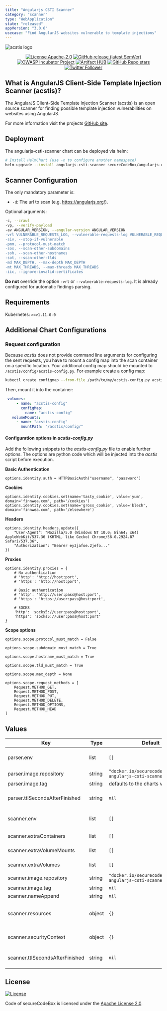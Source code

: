 ```yaml
---
title: "Angularjs CSTI Scanner"
category: "scanner"
type: "WebApplication"
state: "released"
appVersion: "3.0.6"
usecase: "Find AngularJS websites vulnerable to template injections"
---
```


![acstis logo](https://rawgit.com/tijme/angularjs-csti-scanner/master/.github/logo.svg?pypi=png.from.svg)

<!--
SPDX-FileCopyrightText: 2020 iteratec GmbH

SPDX-License-Identifier: Apache-2.0
-->
<!--
.: IMPORTANT! :.
--------------------------
This file is generated automatically with `helm-docs` based on the following template files:
- ./.helm-docs/templates.gotmpl (general template data for all charts)
- ./chart-folder/.helm-docs.gotmpl (chart specific template data)

Please be aware of that and apply your changes only within those template files instead of this file.
Otherwise your changes will be reverted/overwritten automatically due to the build process `./.github/workflows/helm-docs.yaml`
--------------------------
-->

<p align="center">
  <a href="https://opensource.org/licenses/Apache-2.0"><img alt="License Apache-2.0" src="https://img.shields.io/badge/License-Apache%202.0-blue.svg"/></a>
  <a href="https://github.com/secureCodeBox/secureCodeBox/releases/latest"><img alt="GitHub release (latest SemVer)" src="https://img.shields.io/github/v/release/secureCodeBox/secureCodeBox?sort=semver"/></a>
  <a href="https://owasp.org/www-project-securecodebox/"><img alt="OWASP Incubator Project" src="https://img.shields.io/badge/OWASP-Incubator%20Project-365EAA"/></a>
  <a href="https://artifacthub.io/packages/search?repo=securecodebox"><img alt="Artifact HUB" src="https://img.shields.io/endpoint?url=https://artifacthub.io/badge/repository/secureCodeBox"/></a>
  <a href="https://github.com/secureCodeBox/secureCodeBox/"><img alt="GitHub Repo stars" src="https://img.shields.io/github/stars/secureCodeBox/secureCodeBox?logo=GitHub"/></a>
  <a href="https://twitter.com/securecodebox"><img alt="Twitter Follower" src="https://img.shields.io/twitter/follow/securecodebox?style=flat&color=blue&logo=twitter"/></a>
</p>

## What is AngularJS Client-Side Template Injection Scanner (acstis)?

The AngularJS Client-Side Template Injection Scanner (acstis) is an open source scanner for
finding possible template injection vulnerabilities on websites using AngularJS.

For more information visit the projects [GitHub site][acstis-github].

## Deployment
The angularjs-csti-scanner chart can be deployed via helm:

```bash
# Install HelmChart (use -n to configure another namespace)
helm upgrade --install angularjs-csti-scanner secureCodeBox/angularjs-csti-scanner
```

## Scanner Configuration

The only mandatory parameter is:
- `-d`: The url to scan (e.g. https://angularjs.org/).

Optional arguments:

```bash
-c, --crawl                                                                      use the crawler to scan all the entire domain
-vp, --verify-payload                                                            use a javascript engine to verify if the payload was executed (otherwise false positives may occur)
-av ANGULAR_VERSION, --angular-version ANGULAR_VERSION                           manually pass the angular version (e.g. 1.4.2) if the automatic check doesn't work
-vrl VULNERABLE_REQUESTS_LOG, --vulnerable-requests-log VULNERABLE_REQUESTS_LOG  log all vulnerable requests to this file (e.g. /var/logs/acstis.log or urls.log)
-siv, --stop-if-vulnerable                                                       (crawler option) stop scanning if a vulnerability was found
-pmm, --protocol-must-match                                                      (crawler option) only scan pages with the same protocol as the starting point (e.g. only https)
-sos, --scan-other-subdomains                                                    (crawler option) also scan pages that have another subdomain than the starting point
-soh, --scan-other-hostnames                                                     (crawler option) also scan pages that have another hostname than the starting point
-sot, --scan-other-tlds                                                          (crawler option) also scan pages that have another tld than the starting point
-md MAX_DEPTH, --max-depth MAX_DEPTH                                             (crawler option) the maximum search depth (default is unlimited)
-mt MAX_THREADS, --max-threads MAX_THREADS                                       (crawler option) the maximum amount of simultaneous threads to use (default is 20)
-iic, --ignore-invalid-certificates                                              (crawler option) ignore invalid ssl certificates
```

**Do not** override the option `-vrl` or `--vulnerable-requests-log`. It is already configured for automatic findings parsing.

## Requirements

Kubernetes: `>=v1.11.0-0`

## Additional Chart Configurations
### Request configuration

Because *acstis* does not provide command line arguments for configuring the sent requests,
you have to mount a config map into the scan container on a specific location. Your additional config map should be
 mounted to `/acstis/config/acstis-config.py`. For example create a config map:

 ```bash
kubectl create configmap --from-file /path/to/my/acstis-config.py acstis-config
```

Then, mount it into the container:

```yaml
 volumes:
     - name: "acstis-config"
       configMap:
         name: "acstis-config"
   volumeMounts:
     - name: "acstis-config"
       mountPath: "/acstis/config/"
```

#### Configuration options in *acstis-config.py*

Add the following snippets to the *acstis-config.py* file to enable further options.
The options are python code which will be injected into the *acstis* script before execution.

**Basic Authentication**
```text
options.identity.auth = HTTPBasicAuth("username", "password")
```

**Cookies**
```text
options.identity.cookies.set(name='tasty_cookie', value='yum', domain='finnwea.com', path='/cookies')
options.identity.cookies.set(name='gross_cookie', value='blech', domain='finnwea.com', path='/elsewhere')
```

**Headers**
```text
options.identity.headers.update({
    "User-Agent": "Mozilla/5.0 (Windows NT 10.0; Win64; x64) AppleWebKit/537.36 (KHTML, like Gecko) Chrome/56.0.2924.87 Safari/537.36",
    "Authorization": "Bearer ey3jafoe.2jefo..."
})
```

**Proxies**
```text
options.identity.proxies = {
    # No authentication
    # 'http': 'http://host:port',
    # 'https': 'http://host:port',

    # Basic authentication
    # 'http': 'http://user:pass@host:port',
    # 'https': 'https://user:pass@host:port',

    # SOCKS
    'http': 'socks5://user:pass@host:port',
    'https': 'socks5://user:pass@host:port'
}
```

**Scope options**
```text
options.scope.protocol_must_match = False

options.scope.subdomain_must_match = True

options.scope.hostname_must_match = True

options.scope.tld_must_match = True

options.scope.max_depth = None

options.scope.request_methods = [
    Request.METHOD_GET,
    Request.METHOD_POST,
    Request.METHOD_PUT,
    Request.METHOD_DELETE,
    Request.METHOD_OPTIONS,
    Request.METHOD_HEAD
]
```

## Values

| Key | Type | Default | Description |
|-----|------|---------|-------------|
| parser.env | list | `[]` | Optional environment variables mapped into each parseJob (see: https://kubernetes.io/docs/tasks/inject-data-application/define-environment-variable-container/) |
| parser.image.repository | string | `"docker.io/securecodebox/parser-angularjs-csti-scanner"` | Parser image repository |
| parser.image.tag | string | defaults to the charts version | Parser image tag |
| parser.ttlSecondsAfterFinished | string | `nil` | seconds after which the kubernetes job for the parser will be deleted. Requires the Kubernetes TTLAfterFinished controller: https://kubernetes.io/docs/concepts/workloads/controllers/ttlafterfinished/ |
| scanner.env | list | `[]` | Optional environment variables mapped into each scanJob (see: https://kubernetes.io/docs/tasks/inject-data-application/define-environment-variable-container/) |
| scanner.extraContainers | list | `[]` | Optional additional Containers started with each scanJob (see: https://kubernetes.io/docs/concepts/workloads/pods/init-containers/) |
| scanner.extraVolumeMounts | list | `[]` | Optional VolumeMounts mapped into each scanJob (see: https://kubernetes.io/docs/concepts/storage/volumes/) |
| scanner.extraVolumes | list | `[]` | Optional Volumes mapped into each scanJob (see: https://kubernetes.io/docs/concepts/storage/volumes/) |
| scanner.image.repository | string | `"docker.io/securecodebox/scanner-angularjs-csti-scanner"` | Container Image to run the scan |
| scanner.image.tag | string | `nil` | defaults to the charts version |
| scanner.nameAppend | string | `nil` | append a string to the default scantype name. |
| scanner.resources | object | `{}` | CPU/memory resource requests/limits (see: https://kubernetes.io/docs/tasks/configure-pod-container/assign-memory-resource/, https://kubernetes.io/docs/tasks/configure-pod-container/assign-cpu-resource/) |
| scanner.securityContext | object | `{}` | Optional securityContext set on scanner container (see: https://kubernetes.io/docs/tasks/configure-pod-container/security-context/) |
| scanner.ttlSecondsAfterFinished | string | `nil` | seconds after which the kubernetes job for the scanner will be deleted. Requires the Kubernetes TTLAfterFinished controller: https://kubernetes.io/docs/concepts/workloads/controllers/ttlafterfinished/ |

## License
[![License](https://img.shields.io/badge/License-Apache%202.0-blue.svg)](https://opensource.org/licenses/Apache-2.0)

Code of secureCodeBox is licensed under the [Apache License 2.0][scb-license].

[scb-owasp]: https://www.owasp.org/index.php/OWASP_secureCodeBox
[scb-docs]: https://docs.securecodebox.io/
[scb-site]: https://www.securecodebox.io/
[scb-github]: https://github.com/secureCodeBox/
[scb-twitter]: https://twitter.com/secureCodeBox
[scb-slack]: https://join.slack.com/t/securecodebox/shared_invite/enQtNDU3MTUyOTM0NTMwLTBjOWRjNjVkNGEyMjQ0ZGMyNDdlYTQxYWQ4MzNiNGY3MDMxNThkZjJmMzY2NDRhMTk3ZWM3OWFkYmY1YzUxNTU
[scb-license]: https://github.com/secureCodeBox/secureCodeBox/blob/master/LICENSE
[acstis-github]: https://github.com/tijme/angularjs-csti-scanner
